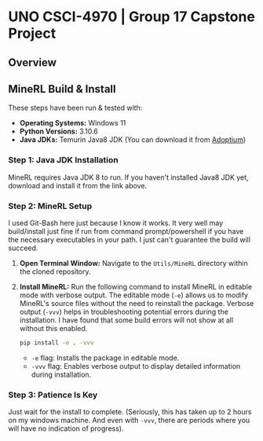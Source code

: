 # UNO CSCI-4970 | Group 17 Capstone Project

## Overview




## MineRL Build & Install

These steps have been run & tested with:

- **Operating Systems:** Windows 11
- **Python Versions:** 3.10.6
- **Java JDKs:** Temurin Java8 JDK (You can download it from [Adoptium](https://adoptium.net/temurin/releases/?version=8))


### Step 1: Java JDK Installation

MineRL requires Java JDK 8 to run. If you haven't installed Java8 JDK yet, download and install it from the link above.

### Step 2: MineRL Setup

I used Git-Bash here just because I know it works.
It very well may build/install just fine if run from command prompt/powershell if you have the necessary executables in your path.
I just can't guarantee the build will succeed.

1. **Open Terminal Window:** Navigate to the `Utils/MineRL` directory within the cloned repository.

2. **Install MineRL:** Run the following command to install MineRL in editable mode with verbose output. The editable mode (`-e`) allows us to modify MineRL's source files without the need to reinstall the package. Verbose output (`-vvv`) helps in troubleshooting potential errors during the installation. I have found that some build errors will not show at all without this enabled.

    ```bash
    pip install -e . -vvv
    ```

    - `-e` flag: Installs the package in editable mode.
    - `-vvv` flag: Enables verbose output to display detailed information during installation.

### Step 3: Patience Is Key

Just wait for the install to complete. (Seriously, this has taken up to 2 hours on my windows machine. And even with `-vvv`, there are periods where you will have no indication of progress).

